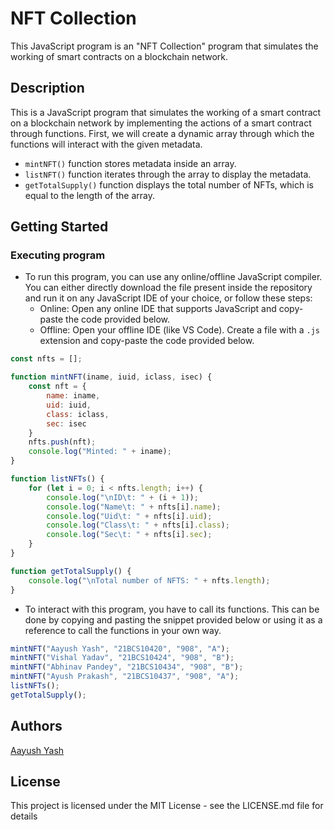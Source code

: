 # NFT Collection

This JavaScript program is an "NFT Collection" program that simulates the working of smart contracts on a blockchain network.

## Description

This is a JavaScript program that simulates the working of a smart contract on a blockchain network by implementing the actions of a smart contract through functions. First, we will create a dynamic array through which the functions will interact with the given metadata.

* `mintNFT()` function stores metadata inside an array.
* `listNFT()` function iterates through the array to display the metadata.
* `getTotalSupply()` function displays the total number of NFTs, which is equal to the length of the array.

## Getting Started

### Executing program

* To run this program, you can use any online/offline JavaScript compiler. You can either directly download the file present inside the repository and run it on any JavaScript IDE of your choice, or follow these steps:
  * Online: Open any online IDE that supports JavaScript and copy-paste the code provided below.
  * Offline: Open your offline IDE (like VS Code). Create a file with a `.js` extension and copy-paste the code provided below.

```javascript
const nfts = [];

function mintNFT(iname, iuid, iclass, isec) {
    const nft = {
        name: iname,
        uid: iuid,
        class: iclass,
        sec: isec
    }
    nfts.push(nft);
    console.log("Minted: " + iname);
}

function listNFTs() {
    for (let i = 0; i < nfts.length; i++) {
        console.log("\nID\t: " + (i + 1));
        console.log("Name\t: " + nfts[i].name);
        console.log("Uid\t: " + nfts[i].uid);
        console.log("Class\t: " + nfts[i].class);
        console.log("Sec\t: " + nfts[i].sec);
    }
}

function getTotalSupply() {
    console.log("\nTotal number of NFTS: " + nfts.length);
}

```

* To interact with this program, you have to call its functions. This can be done by copying and pasting the snippet provided below or using it as a reference to call the functions in your own way.

```javascript
mintNFT("Aayush Yash", "21BCS10420", "908", "A");
mintNFT("Vishal Yadav", "21BCS10424", "908", "B");
mintNFT("Abhinav Pandey", "21BCS10434", "908", "B");
mintNFT("Ayush Prakash", "21BCS10437", "908", "A");
listNFTs();
getTotalSupply();
```

## Authors

[Aayush Yash](www.linkedin.com/in/aayush-yash "www.linkedin.com/in/aayush-yash")

## License

This project is licensed under the MIT License - see the LICENSE.md file for details
